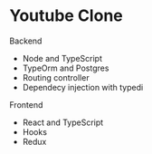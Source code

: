 # Youtube Clone

Backend

- Node and TypeScript
- TypeOrm and Postgres
- Routing controller
- Dependecy injection with typedi

Frontend

- React and TypeScript
- Hooks
- Redux
